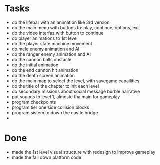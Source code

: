# Tasks

- do the lifebar with an animation like 3rd version
- do the main menu with buttons to: play, continue, options, exit
- do the video interfaz with button to continue
- do player animations to 1st level
- do the player state machine movement
- do mele enemy animation and AI
- do the ranger enemy animation and AI
- do the cannon balls obstacle
- do the initial animation
- do the end cannon hit animation
- do the death screen animation
- do the main map to select the level, with savegame capailities
- do the title of the chapter to init each level
- do secondary missions about social message burble narrative
- put sounds to level 1, almoste tha main for gameplay
- program checkpoints
- program tier one side collision blocks
- program sistem to down the castle bridge
- 

# Done

- made the 1st level visual structure with redesign to improve gameplay
- made the fall down platform code
